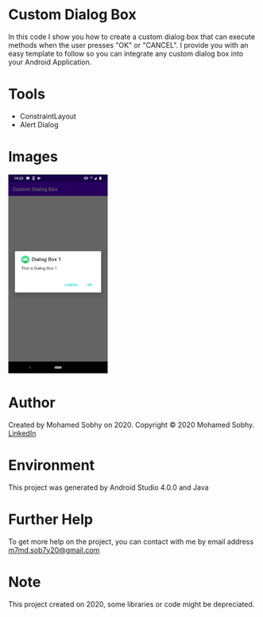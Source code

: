 # Custom Dialog Box

In this code I show you how to create a custom dialog box that can execute methods when the user presses "OK" or "CANCEL". I provide you with an easy template to follow so you can integrate any custom dialog box into your Android Application.

# Tools

- ConstraintLayout
- Alert Dialog

# Images
<img src="images/pic1.png" height="400" width="200">

# Author

Created by Mohamed Sobhy on 2020. Copyright © 2020 Mohamed Sobhy. [LinkedIn](https://www.linkedin.com/in/mohamed-sobhy-040958181/)

# Environment

This project was generated by Android Studio 4.0.0 and Java 

# Further Help

To get more help on the project, you can contact with me by email address m7md.sob7y20@gmail.com

# Note

This project created on 2020, some libraries or code might be depreciated.

